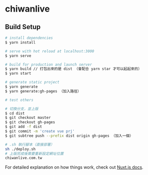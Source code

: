 # chiwanlive

## Build Setup

```bash
# install dependencies
$ yarn install

# serve with hot reload at localhost:3000
$ yarn serve

# build for production and launch server
$ yarn build // 打包出來的是 dist （會配合 yarn star 才可以起起來的）
$ yarn start

# generate static project
$ yarn generate
$ yarn generate:gh-pages （加入路徑）

# test others

# 切換分支，並上版
$ cd dist
$ git checkout master
$ git checkout gh-pages
$ git add -f dist
$ git commit -m 'create vue prj'
$ git subtree push --prefix dist origin gh-pages （加入一個）

# .sh 執行腳本（直接部署）
sh ./deploy.sh
# 上版完成後需要重新設定網址位置
chiwanlive.com.tw
```

For detailed explanation on how things work, check out [Nuxt.js docs](https://nuxtjs.org).
